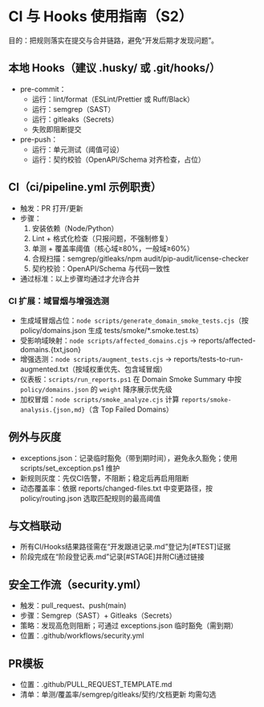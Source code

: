 # CI 与 Hooks 使用指南（S2）

目的：把规则落实在提交与合并链路，避免“开发后期才发现问题”。

## 本地 Hooks（建议 .husky/ 或 .git/hooks/）
- pre-commit：
  - 运行：lint/format（ESLint/Prettier 或 Ruff/Black）
  - 运行：semgrep（SAST）
  - 运行：gitleaks（Secrets）
  - 失败即阻断提交
- pre-push：
  - 运行：单元测试（阈值可设）
  - 运行：契约校验（OpenAPI/Schema 对齐检查，占位）

## CI（ci/pipeline.yml 示例职责）
- 触发：PR 打开/更新
- 步骤：
  1) 安装依赖（Node/Python）
  2) Lint + 格式化检查（只报问题，不强制修复）
  3) 单测 + 覆盖率阈值（核心域≥80%，一般域≥60%）
  4) 合规扫描：semgrep/gitleaks/npm audit/pip-audit/license-checker
  5) 契约校验：OpenAPI/Schema 与代码一致性
- 通过标准：以上步骤均通过才允许合并

### CI 扩展：域冒烟与增强选测
- 生成域冒烟占位：`node scripts/generate_domain_smoke_tests.cjs`（按 policy/domains.json 生成 tests/smoke/*.smoke.test.ts）
- 受影响域映射：`node scripts/affected_domains.cjs` → reports/affected-domains.{txt,json}
- 增强选测：`node scripts/augment_tests.cjs` → reports/tests-to-run-augmented.txt（按域权重优先、包含域冒烟）
- 仪表板：`scripts/run_reports.ps1` 在 Domain Smoke Summary 中按 `policy/domains.json` 的 `weight` 降序展示优先级
 - 加权冒烟：`node scripts/smoke_analyze.cjs` 计算 `reports/smoke-analysis.{json,md}`（含 Top Failed Domains）

## 例外与灰度
- exceptions.json：记录临时豁免（带到期时间），避免永久豁免；使用 scripts/set_exception.ps1 维护
- 新规则灰度：先仅CI告警，不阻断；稳定后再启用阻断
- 动态覆盖率：依据 reports/changed-files.txt 中变更路径，按 policy/routing.json 选取匹配规则的最高阈值

## 与文档联动
- 所有CI/Hooks结果路径需在“开发跟进记录.md”登记为[#TEST]证据
- 阶段完成在“阶段登记表.md”记录[#STAGE]并附CI通过链接

## 安全工作流（security.yml）
- 触发：pull_request、push(main)
- 步骤：Semgrep（SAST）+ Gitleaks（Secrets）
- 策略：发现高危则阻断；可通过 exceptions.json 临时豁免（需到期）
- 位置：.github/workflows/security.yml

## PR模板
- 位置：.github/PULL_REQUEST_TEMPLATE.md
- 清单：单测/覆盖率/semgrep/gitleaks/契约/文档更新 均需勾选